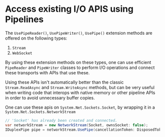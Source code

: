 # Access existing I/O APIS using Pipelines

The `UsePipeReader()`, `UsePipeWriter()`, `UsePipe()` extension methods are offered on the following types:

1. `Stream`
2. `WebSocket`

By using these extension methods on these types, one can use efficient `PipeReader` and `PipeWriter` classes to perform I/O operations
and connect these transports with APIs that use these.

Using these APIs isn't automatically better than the classic `Stream.ReadAsync` and `Stream.WriteAsync` methods,
but can be very useful when writing code that interops with native memory or other pipeline APIs in order
to avoid unnecessary buffer copies.

One can use these apis on `System.Net.Sockets.Socket`, by wrapping it in a `System.Net.Sockets.NetworkStream`

```csharp
// 'Socket' has already been created and connected.
var networkStream = new NetworkStream(Socket, ownsSocket: false);
IDuplexPipe pipe = networkStream.UsePipe(cancellationToken: DisposedToken);
```
